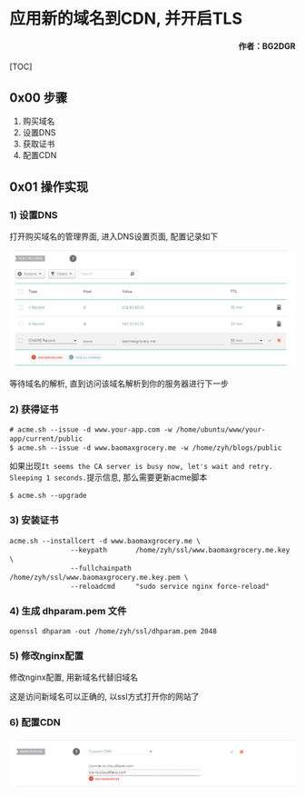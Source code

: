 # 应用新的域名到CDN, 并开启TLS
#### <p align="right"> 作者：BG2DGR</p>

[TOC]

## 0x00 步骤

1. 购买域名
2. 设置DNS
3. 获取证书
4. 配置CDN

## 0x01 操作实现

### 1) 设置DNS

打开购买域名的管理界面, 进入DNS设置页面, 配置记录如下

![image-20200216120044527](TLS-websocket/DNS.png)

等待域名的解析, 直到访问该域名解析到你的服务器进行下一步

### 2) 获得证书

[使用acme.sh获得证书]: https://ruby-china.org/topics/31983

```
# acme.sh --issue -d www.your-app.com -w /home/ubuntu/www/your-app/current/public
$ acme.sh --issue -d www.baomaxgrocery.me -w /home/zyh/blogs/public
```

如果出现`It seems the CA server is busy now, let's wait and retry. Sleeping 1 seconds.`提示信息, 那么需要更新acme脚本

```
$ acme.sh --upgrade
```

### 3) 安装证书

```
acme.sh --installcert -d www.baomaxgrocery.me \
               --keypath       /home/zyh/ssl/www.baomaxgrocery.me.key  \
               --fullchainpath /home/zyh/ssl/www.baomaxgrocery.me.key.pem \
               --reloadcmd     "sudo service nginx force-reload"
```

### 4) 生成 dhparam.pem 文件

```
openssl dhparam -out /home/zyh/ssl/dhparam.pem 2048
```

### 5) 修改nginx配置

修改nginx配置, 用新域名代替旧域名

这是访问新域名可以正确的, 以ssl方式打开你的网站了

### 6) 配置CDN

![image-20200216125642631](TLS-websocket/iCDN.png)